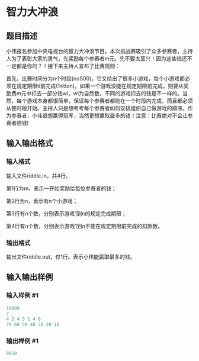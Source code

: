 # 智力大冲浪

## 题目描述

小伟报名参加中央电视台的智力大冲浪节目。本次挑战赛吸引了众多参赛者，主持人为了表彰大家的勇气，先奖励每个参赛者m元。先不要太高兴！因为这些钱还不一定都是你的？！接下来主持人宣布了比赛规则：

首先，比赛时间分为n个时段(n≤500)，它又给出了很多小游戏，每个小游戏都必须在规定期限ti前完成(1≤ti≤n)。如果一个游戏没能在规定期限前完成，则要从奖励费m元中扣去一部分钱wi，wi为自然数，不同的游戏扣去的钱是不一样的。当然，每个游戏本身都很简单，保证每个参赛者都能在一个时段内完成，而且都必须从整时段开始。主持人只是想考考每个参赛者如何安排组织自己做游戏的顺序。作为参赛者，小伟很想赢得冠军，当然更想赢取最多的钱！注意：比赛绝对不会让参赛者赔钱!

## 输入输出格式

### 输入格式

输入文件riddle.in，共4行。

第1行为m，表示一开始奖励给每位参赛者的钱；

第2行为n，表示有n个小游戏；

第3行有n个数，分别表示游戏1到n的规定完成期限；

第4行有n个数，分别表示游戏1到n不能在规定期限前完成的扣款数。

### 输出格式

输出文件riddle.out，仅1行。表示小伟能赢取最多的钱。

## 输入输出样例

### 输入样例 #1

```cpp
10000
7
4 2 4 3 1 4 6
70 60 50 40 30 20 10

```
### 输出样例 #1

```cpp
9950
```


